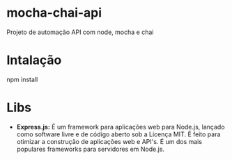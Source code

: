 # mocha-chai-api
Projeto de automação API com node, mocha e chai

# Intalação

npm install

# Libs

- **Express.js:** É um framework para aplicações web para Node.js, lançado como software livre e de código aberto sob a Licença MIT. É feito para otimizar a construção de aplicações web e API's. É um dos mais populares frameworks para servidores em Node.js.

